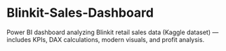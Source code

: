 # Blinkit-Sales-Dashboard
Power BI dashboard analyzing Blinkit retail sales data (Kaggle dataset) — includes KPIs, DAX calculations, modern visuals, and profit analysis.
